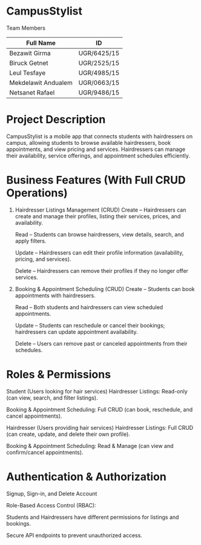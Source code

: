 # CampusStylist
Team Members

| Full Name              | ID           |
|------------------------|--------------|
| Bezawit Girma          | UGR/6425/15  |
| Biruck Getnet          | UGR/2525/15  |
| Leul Tesfaye           | UGR/4985/15  |
| Mekdelawit Andualem    | UGR/0663/15  |
| Netsanet Rafael        | UGR/9486/15  |


# Project Description
CampusStylist is a mobile app that connects students with hairdressers on campus, allowing students to browse available hairdressers, book appointments, and view pricing and services. Hairdressers can manage their availability, service offerings, and appointment schedules efficiently.

# Business Features (With Full CRUD Operations)
1. Hairdresser Listings Management (CRUD)
   Create – Hairdressers can create and manage their profiles, listing their services, prices, and availability.

   Read – Students can browse hairdressers, view details, search, and apply filters.

   Update – Hairdressers can edit their profile information (availability, pricing, and services).

   Delete – Hairdressers can remove their profiles if they no longer offer services.

2. Booking & Appointment Scheduling (CRUD)
   Create – Students can book appointments with hairdressers.

   Read – Both students and hairdressers can view scheduled appointments.

   Update – Students can reschedule or cancel their bookings; hairdressers can update appointment availability.

   Delete – Users can remove past or canceled appointments from their schedules.

# Roles & Permissions
Student (Users looking for hair services)
   Hairdresser Listings: Read-only (can view, search, and filter listings).

   Booking & Appointment Scheduling: Full CRUD (can book, reschedule, and cancel appointments).

Hairdresser (Users providing hair services)
   Hairdresser Listings: Full CRUD (can create, update, and delete their own profile).

   Booking & Appointment Scheduling: Read & Manage (can view and confirm/cancel appointments).

# Authentication & Authorization
Signup, Sign-in, and Delete Account

Role-Based Access Control (RBAC):

   Students and Hairdressers have different permissions for listings and bookings.

   Secure API endpoints to prevent unauthorized access.
